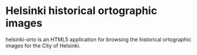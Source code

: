 Helsinki historical ortographic images
======================================

helsinki-orto is an HTML5 application for browsing the historical ortographic images
for the City of Helsinki. 
